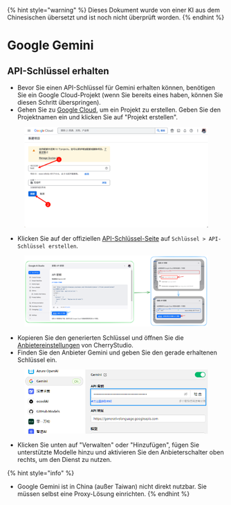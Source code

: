 
{% hint style="warning" %}
Dieses Dokument wurde von einer KI aus dem Chinesischen übersetzt und ist noch nicht überprüft worden.
{% endhint %}

# Google Gemini

## API-Schlüssel erhalten

*   Bevor Sie einen API-Schlüssel für Gemini erhalten können, benötigen Sie ein Google Cloud-Projekt (wenn Sie bereits eines haben, können Sie diesen Schritt überspringen).
*   Gehen Sie zu [Google Cloud](https://console.cloud.google.com/projectcreate), um ein Projekt zu erstellen. Geben Sie den Projektnamen ein und klicken Sie auf "Projekt erstellen".

<figure><img src="../../.gitbook/assets/image (74).png" alt=""><figcaption></figcaption></figure>

*   Klicken Sie auf der offiziellen [API-Schlüssel-Seite](https://aistudio.google.com/app/apikey?hl=zh-cn) auf `Schlüssel > API-Schlüssel erstellen`.

<figure><img src="../../.gitbook/assets/image (72).png" alt=""><figcaption></figcaption></figure>

*   Kopieren Sie den generierten Schlüssel und öffnen Sie die [Anbietereinstellungen](broken-reference) von CherryStudio.
*   Finden Sie den Anbieter Gemini und geben Sie den gerade erhaltenen Schlüssel ein.

<figure><img src="../../.gitbook/assets/image (75).png" alt=""><figcaption></figcaption></figure>

*   Klicken Sie unten auf "Verwalten" oder "Hinzufügen", fügen Sie unterstützte Modelle hinzu und aktivieren Sie den Anbieterschalter oben rechts, um den Dienst zu nutzen.

{% hint style="info" %}
- Google Gemini ist in China (außer Taiwan) nicht direkt nutzbar. Sie müssen selbst eine Proxy-Lösung einrichten.
{% endhint %}